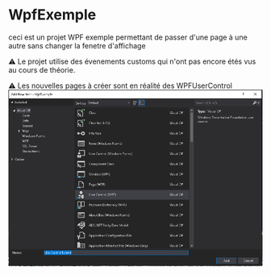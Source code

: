 # WpfExemple
ceci est un projet WPF exemple permettant de passer d'une page à une autre sans changer la fenetre d'affichage

:warning: Le projet utilise des évenements customs qui n'ont pas encore étés vus au cours de théorie.

:warning: Les nouvelles pages à créer sont en réalité des WPFUserControl
![Screenshot](exemple.PNG)



